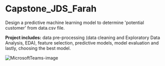 # Capstone_JDS_Farah
Design a predictive machine learning model to determine 'potential customer' from data.csv file.  ​  

**Project includes:** 
data pre-processing (data cleaning and Exploratory Data Analysis, EDA), feature selection, predictive models, model evaluation and lastly, choosing the best model.

![MicrosoftTeams-image](https://github.com/FarahZhaini/Capstone_JDS_Farah/assets/145863378/8f47c4be-8f0c-4944-96a3-2f068be31d5b)

